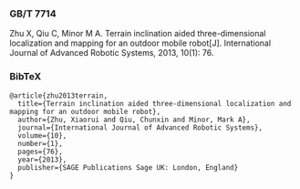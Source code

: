 ### GB/T 7714

Zhu X, Qiu C, Minor M A. Terrain inclination aided three-dimensional localization and mapping for an outdoor mobile robot[J]. International Journal of Advanced Robotic Systems, 2013, 10(1): 76.



### BibTeX

```
@article{zhu2013terrain,
  title={Terrain inclination aided three-dimensional localization and mapping for an outdoor mobile robot},
  author={Zhu, Xiaorui and Qiu, Chunxin and Minor, Mark A},
  journal={International Journal of Advanced Robotic Systems},
  volume={10},
  number={1},
  pages={76},
  year={2013},
  publisher={SAGE Publications Sage UK: London, England}
}
```

